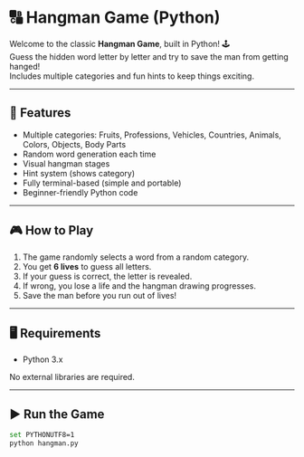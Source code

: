 # 🔠 Hangman Game (Python)

Welcome to the classic **Hangman Game**, built in Python! 🕹️  
Guess the hidden word letter by letter and try to save the man from getting hanged!  
Includes multiple categories and fun hints to keep things exciting.

---

## 🚀 Features

- Multiple categories: Fruits, Professions, Vehicles, Countries, Animals, Colors, Objects, Body Parts
- Random word generation each time
- Visual hangman stages
- Hint system (shows category)
- Fully terminal-based (simple and portable)
- Beginner-friendly Python code

---

## 🎮 How to Play

1. The game randomly selects a word from a random category.
2. You get **6 lives** to guess all letters.
3. If your guess is correct, the letter is revealed.
4. If wrong, you lose a life and the hangman drawing progresses.
5. Save the man before you run out of lives!

---

## 🖥️ Requirements

- Python 3.x

No external libraries are required.

---

## ▶️ Run the Game

```bash
set PYTHONUTF8=1 
python hangman.py

